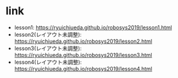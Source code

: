 # link

* lesson1: https://ryuichiueda.github.io/robosys2019/lesson1.html
* lesson2(レイアウト未調整): https://ryuichiueda.github.io/robosys2019/lesson2.html
* lesson3(レイアウト未調整): https://ryuichiueda.github.io/robosys2019/lesson3.html
* lesson4(レイアウト未調整): https://ryuichiueda.github.io/robosys2019/lesson4.html